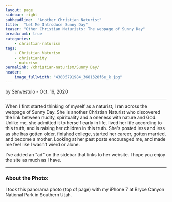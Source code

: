 ```yaml
---
layout: page
sidebar: right
subheadline:  "Another Christian Naturist"
title:  "Let Me Introduce Sunny Day"
teaser: "Other Christian Naturists: The webpage of Sunny Day"
breadcrumb: true
categories:
    - christian-naturism
tags:
    - Christian Naturism
    - christianity
    - naturism
permalink: /christian-naturism/Sunny Day/
header:
    image_fullwidth: "43805791984_3681328f6e_k.jpg"
---
```

by Senvestulo - Oct. 16, 2020
* * *

When I first started thinking of myself as a naturist, I ran across the webpage of Sunny Day.  She is another Christian Naturist who discovered the link between nudity, spirituality and a oneness with nature and God.  Unlike me, she admitted it to herself early in life, lived her life according to this truth, and is raising her children in this truth.  She's posted less and less as she has gotten older, finished college, started her career, gotten married, and become a mother.  Looking at her past posts encouraged me, and made me feel like I wasn't wierd or alone.

I've added an "ad" on the sidebar that links to her website.  I hope you enjoy the site as much as I have.

* * *

### About the Photo:
I took this panorama photo (top of page) with my iPhone 7 at Bryce Canyon National Park in Southern Utah.